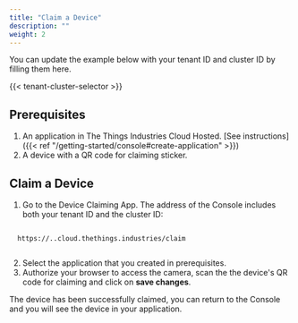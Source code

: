```yaml
---
title: "Claim a Device"
description: ""
weight: 2
--- 
```


You can update the example below with your tenant ID and cluster ID by filling them here.

{{< tenant-cluster-selector >}}

## Prerequisites

1. An application in The Things Industries Cloud Hosted. [See instructions]({{< ref "/getting-started/console#create-application" >}})
2. A device with a QR code for claiming sticker.

## Claim a Device

1. Go to the Device Claiming App.
  The address of the Console includes both your tenant ID and the cluster ID:

  <p>
  <code data-content="cluster-address">
  https://<span data-content="tenant-id"></span>.<span data-content="cluster-id"></span>.cloud.thethings.industries/claim
  </code>
  </p>

2. Select the application that you created in prerequisites.
3. Authorize your browser to access the camera, scan the the device's QR code for claiming and click on **save changes**.

The device has been successfully claimed, you can return to the Console and you will see the device in your application.

